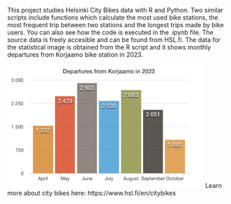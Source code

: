 This project studies Helsinki City Bikes data with R and Python. Two similar scripts include functions which calculate the most used bike stations, the most frequent trip between two stations and the longest trips made by bike users. You can also see how the code is executed in the .ipynb file. The source data is freely accesible and can be found from HSL.fi. The data for the statistical image is obtained from the R script and it shows monthly departures from Korjaamo bike station in 2023.

<img src="korjaamo_departures.png" alt="korjaamo_departures" width="450"/>
Learn more about city bikes here: https://www.hsl.fi/en/citybikes
